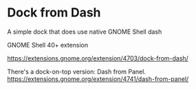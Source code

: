 # Dock from Dash

A simple dock that does use native GNOME Shell dash

GNOME Shell 40+ extension

https://extensions.gnome.org/extension/4703/dock-from-dash/

There's a dock-on-top version: Dash from Panel.
https://extensions.gnome.org/extension/4741/dash-from-panel/

